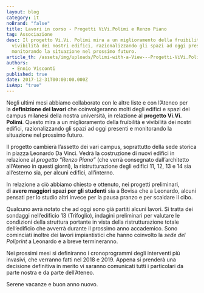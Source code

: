 ```yaml
---
layout: blog
category: it
noBrand: "false"
title: Lavori in corso - Progetti ViVi.Polimi e Renzo Piano
tag: Associazione
desc: Il progetto Vi.Vi. Polimi mira a un miglioramento della fruibilità e
  vivibilità dei nostri edifici, razionalizzando gli spazi ad oggi presenti e
  monitorando la situazione nel prossimo futuro.
article_th: /assets/img/uploads/Polimi-with-a-View---Progetti-ViVi.Polimi-e-Renzo-Piano.png
authors:
  - Ennio Visconti
published: true
date: 2017-12-31T00:00:00.000Z
isAmp: "true"
---
```

Negli ultimi mesi abbiamo collaborato con le altre liste e con l’Ateneo per la **definizione dei lavori** che coinvolgeranno molti degli edifici e spazi dei campus milanesi della nostra università, in relazione al **progetto Vi.Vi. Polimi**. Questo mira a un miglioramento della fruibilità e vivibilità dei nostri edifici, razionalizzando gli spazi ad oggi presenti e monitorando la situazione nel prossimo futuro.  

Il progetto cambierà l’assetto dei vari campus, soprattutto della sede storica in piazza Leonardo Da Vinci. Vedrà la costruzione di nuovi edifici in relazione al *progetto “Renzo Piano”* (che verrà consegnato dall’architetto all’Ateneo in questi giorni), la ristrutturazione degli edifici 11, 12, 13 e 14 sia all’esterno sia, per alcuni edifici, all’interno.

In relazione a ciò abbiamo chiesto e ottenuto, nei progetti preliminari, di **avere maggiori spazi per gli studenti** sia a Bovisa che a Leonardo, alcuni pensati per lo studio altri invece per la pausa pranzo e per scaldare il cibo.  

Qualcuno avrà notato che ad oggi sono già partiti alcuni lavori. Si tratta dei sondaggi nell’edificio 13 (Trifoglio), indagini preliminari per valutare le condizioni della struttura portante in vista della ristrutturazione totale dell’edificio che avverrà durante il prossimo anno accademico. Sono cominciati inoltre dei lavori impiantistici che hanno coinvolto la *sede del Poliprint* a Leonardo e a breve termineranno.

Nei prossimi mesi si definiranno i cronoprogrammi degli interventi più invasivi, che verranno fatti nel 2018 e 2019. Appena si prenderà una decisione definitiva in merito vi saranno comunicati tutti i particolari da parte nostra e da parte dell’Ateneo.

Serene vacanze e buon anno nuovo.